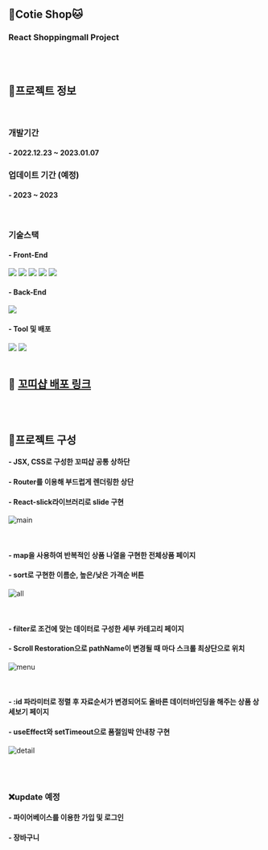 <br/>

## 🐶Cotie Shop🐱
### React Shoppingmall Project

<br/>
<br/>

## 🚧프로젝트 정보

<br/>

### 개발기간
#### - 2022.12.23 ~ 2023.01.07
### 업데이트 기간 (예정)
#### - 2023 ~ 2023

<br/>

### 기술스택
#### - Front-End
<div>
    <sapn><img src="https://img.shields.io/badge/HTML5-E34F26?style=for-the-badge&logo=HTML5&logoColor=white"></sapn>
    <sapn><img src="https://img.shields.io/badge/CSS3-1572B6?style=for-the-badge&logo=CSS3&logoColor=white"></sapn>
    <sapn><img src="https://img.shields.io/badge/JavaScript-F7DF1E?style=for-the-badge&logo=JavaScript&logoColor=white"></sapn>
    <sapn><img src="https://img.shields.io/badge/jQuery-0769AD?style=for-the-badge&logo=jQuery&logoColor=white"></sapn>
    <sapn><img src="https://img.shields.io/badge/React-61DAFB?style=for-the-badge&logo=React&logoColor=black"></sapn>
</div>

#### - Back-End
<div>
    <sapn><img src="https://img.shields.io/badge/Firebase-FFCA28?style=for-the-badge&logo=Firebase&logoColor=white"></sapn>
</div>

#### - Tool 및 배포
<div>
    <sapn><img src="https://img.shields.io/badge/Visual Studio-5C2D91?style=for-the-badge&logo=Visual Studio&logoColor=white"></sapn>
    <sapn><img src="https://img.shields.io/badge/Vercel-00000?style=for-the-badge&logo=Vercel&logoColor=white"></sapn>
</div>

<br/>

## 📢 [꼬띠샵 배포 링크](https://shop-haeunss.vercel.app/)

<br/>
<br/>

## 🚧프로젝트 구성
#### - JSX, CSS로 구성한 꼬띠샵 공통 상하단
#### - Router를 이용해 부드럽게 렌더링한 상단
#### - React-slick라이브러리로 slide 구현
![main](https://user-images.githubusercontent.com/117965325/214508843-69ce6f8e-caf2-44e5-a2ad-a200b4dd6850.PNG)

<br/>

#### - map을 사용하여 반복적인 상품 나열을 구현한 전체상품 페이지
#### - sort로 구현한 이름순, 높은/낮은 가격순 버튼
![all](https://user-images.githubusercontent.com/117965325/214508854-20cf2d8e-2af3-4020-b573-d800aba8b381.PNG)

<br/>

#### - filter로 조건에 맞는 데이터로 구성한 세부 카테고리 페이지
#### - Scroll Restoration으로 pathName이 변경될 때 마다 스크롤 최상단으로 위치
![menu](https://user-images.githubusercontent.com/117965325/214508856-6b94956d-38a5-4a73-90f6-18f546807d05.PNG)

<br/>

#### - :id 파라미터로 정렬 후 자료순서가 변경되어도 올바른 데이터바인딩을 해주는 상품 상세보기 페이지
#### - useEffect와 setTimeout으로 품절임박 안내창 구현
![detail](https://user-images.githubusercontent.com/117965325/214508869-f3387f1d-9f71-4be4-a1fb-c276c55f1d95.PNG)

<br/>
<br/>

### ❌update 예정
#### - 파이어베이스를 이용한 가입 및 로그인
#### - 장바구니
